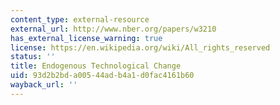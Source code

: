 ```yaml
---
content_type: external-resource
external_url: http://www.nber.org/papers/w3210
has_external_license_warning: true
license: https://en.wikipedia.org/wiki/All_rights_reserved
status: ''
title: Endogenous Technological Change
uid: 93d2b2bd-a005-44ad-b4a1-d0fac4161b60
wayback_url: ''
---
```

